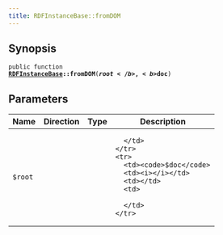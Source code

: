 ```yaml
---
title: RDFInstanceBase::fromDOM
---
```


## Synopsis

<code>public function <b><a href="RDFInstanceBase">RDFInstanceBase</a>::fromDOM</b>(<b>$root</b>, <b>$doc</b>)</code>

## Parameters

<table>
  <thead>
    <tr>
      <th>Name</th>
      <th>Direction</th>
      <th>Type</th>
      <th>Description</th>
    </tr>
  </thead>
  <tbody>
    <tr>
      <td><code>$root</code>
      <td><i></i></td>
      <td></td>
      <td>

      </td>
    </tr>
    <tr>
      <td><code>$doc</code>
      <td><i></i></td>
      <td></td>
      <td>

      </td>
    </tr>
  </tbody>
</table>

